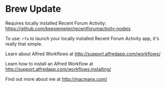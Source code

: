 Brew Update
================

Requires locally installed Recent Forum Activity: https://github.com/keesiemeijer/recentforumactivity-nodejs

To use: `rfa` to launch your locally installed Recent Forum Activity app, it's really that simple.

Learn about Alfred Workflows at http://support.alfredapp.com/workflows/

Learn how to install an Alfred Workflow at http://support.alfredapp.com/workflows:installing/

Find out more about me at http://macmanx.com/
